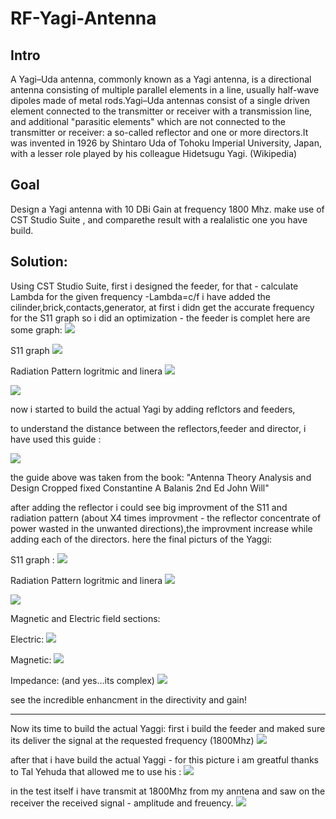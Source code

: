 # RF-Yagi-Antenna
## Intro  
A Yagi–Uda antenna, commonly known as a Yagi antenna, is a directional antenna consisting of multiple parallel elements in a line, usually half-wave dipoles made of metal rods.Yagi–Uda antennas consist of a single driven element connected to the transmitter or receiver with a transmission line, and additional "parasitic elements" which are not connected to the transmitter or receiver: a so-called reflector and one or more directors.It was invented in 1926 by Shintaro Uda of Tohoku Imperial University, Japan, with a lesser role played by his colleague Hidetsugu Yagi. (Wikipedia)

## Goal
Design a Yagi antenna with 10 DBi Gain at frequency 1800 Mhz. 
make use of CST Studio Suite , and comparethe result with a realalistic one you have build.

## Solution:
Using CST Studio Suite,
first i designed the feeder, for that - calculate Lambda for the given frequency -Lambda=c/f 
i have added the cilinder,brick,contacts,generator,
at first i didn get the accurate frequency for the S11 graph so i did an optimization - the feeder is complet
here are some graph:
![](pic/s11_feeder.png)

S11 graph 
![](pic/s11_feeder.png)


Radiation Pattern logritmic and linera
![](pic/feederr.png)

![](pic/feeder_linear.png)

now i started to build the actual Yagi by adding reflctors and feeders,

to understand the distance between the reflectors,feeder and director, i have used this guide :

![](pic/Antena_configuration.png)

the guide above was taken from the book:
"Antenna Theory Analysis and Design Cropped fixed Constantine A Balanis 2nd Ed John Will"

after adding the reflector i could see big improvment of the S11 and radiation pattern (about X4 times improvment - the reflector concentrate of power wasted in the unwanted directions),the improvment increase while adding each of the directors.
here the final picturs of the Yaggi:  

S11 graph :
![](pic/s11_Yaggi.png)


Radiation Pattern logritmic and linera
![](pic/rp_Yaggi.png)

![](pic/rp_L_Yaggi.png)

Magnetic and Electric field sections:

Electric:
![](pic/E_field.png)

Magnetic:
![](pic/M_field.png)

Impedance: (and yes...its complex)
![](pic/Impedance.png)







see the incredible enhancment in the directivity and gain!


--------
Now its time to build the actual Yaggi:
first i build the feeder and maked sure its deliver the signal at the requested frequency (1800Mhz)
![](pic/feeder_test.png)

after that i have build the actual Yaggi - for this picture i am greatful thanks to Tal Yehuda that allowed me to use his :
![](pic/Yaggi_build.png)

in the test itself i have transmit at 1800Mhz from my anntena and saw on the receiver the received signal - amplitude and freuency.
![](pic/test.png)
























